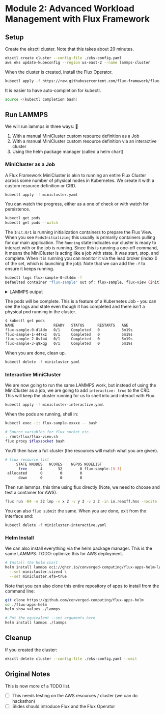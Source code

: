 # Module 2: Advanced Workload Management with Flux Framework

## Setup

Create the eksctl cluster. Note that this takes about 20 minutes.

```bash
eksctl create cluster --config-file ./eks-config.yaml
aws eks update-kubeconfig --region us-east-2 --name lammps-cluster
```

When the cluster is created, install the Flux Operator.

```bash
kubectl apply -f https://raw.githubusercontent.com/flux-framework/flux-operator/refs/heads/main/examples/dist/flux-operator.yaml
```

It is easier to have auto-completion for kubectl.

```bash
source <(kubectl completion bash)
```

## Run LAMMPS

We will run lammps in three ways: 🍳

1. With a manual MiniCluster custom resource definition as a Job
2. With a manual MiniCluster custom resource definition via an interactive cluster
3. Using the helm package manager (called a helm chart)

### MiniCluster as a Job

A Flux Framework MiniCluster is akin to running an entire Flux Cluster across some number of physical nodes in 
Kubernetes. We create it with a custom resource definition or CRD.

```bash
kubectl apply -f minicluster.yaml
```

You can watch the progress, either as a one of check or with watch for persistence.

```bash
kubectl get pods
kubectl get pods --watch
```

The `Init:0/1` is running initialization containers to prepare the Flux View. When you see `PodsInitializing` this usually is primarily containers pulling for our main application. The `Running` state indicates our cluster is ready to interact with or the job is running. Since this is running a one-off command, it means the MiniCluster is acting like a job with state. It was start, stop, and complete. When it is running you can monitor it via the lead broker (index 0 of the set, which is launching the job). Note that we can add the `-f` to ensure it keeps running.

```bash
kubectl logs flux-sample-0-dl4dm -f
Defaulted container "flux-sample" out of: flux-sample, flux-view (init)
```

<details>

<summary> LAMMPS output </summary>

```console
LAMMPS (29 Sep 2021 - Update 2)
OMP_NUM_THREADS environment is not set. Defaulting to 1 thread. (src/comm.cpp:98)
  using 1 OpenMP thread(s) per MPI task
Reading data file ...
  triclinic box = (0.0000000 0.0000000 0.0000000) to (22.326000 11.141200 13.778966) with tilt (0.0000000 -5.0260300 0.0000000)
  2 by 1 by 1 MPI processor grid
  reading atoms ...
  304 atoms
  reading velocities ...
  304 velocities
  read_data CPU = 0.001 seconds
Replicating atoms ...
  triclinic box = (0.0000000 0.0000000 0.0000000) to (44.652000 22.282400 27.557932) with tilt (0.0000000 -10.052060 0.0000000)
  2 by 1 by 1 MPI processor grid
  bounding box image = (0 -1 -1) to (0 1 1)
  bounding box extra memory = 0.03 MB
  average # of replicas added to proc = 5.00 out of 8 (62.50%)
  2432 atoms
  replicate CPU = 0.000 seconds
Neighbor list info ...
  update every 20 steps, delay 0 steps, check no
  max neighbors/atom: 2000, page size: 100000
  master list distance cutoff = 11
  ghost atom cutoff = 11
  binsize = 5.5, bins = 10 5 6
  2 neighbor lists, perpetual/occasional/extra = 2 0 0
  (1) pair reax/c, perpetual
      attributes: half, newton off, ghost
      pair build: half/bin/newtoff/ghost
      stencil: full/ghost/bin/3d
      bin: standard
  (2) fix qeq/reax, perpetual, copy from (1)
      attributes: half, newton off, ghost
      pair build: copy
      stencil: none
      bin: none
Setting up Verlet run ...
  Unit style    : real
  Current step  : 0
  Time step     : 0.1
Per MPI rank memory allocation (min/avg/max) = 143.9 | 143.9 | 143.9 Mbytes
Step Temp PotEng Press E_vdwl E_coul Volume 
       0          300   -113.27833    437.52118   -111.57687   -1.7014647    27418.867 
      10    299.38517   -113.27631    1439.2824   -111.57492   -1.7013813    27418.867 
      20    300.27107   -113.27884     3764.342   -111.57762   -1.7012247    27418.867 
      30    302.21063   -113.28428    7007.6629   -111.58335   -1.7009363    27418.867 
      40    303.52265   -113.28799    9844.8245   -111.58747   -1.7005186    27418.867 
      50    301.87059   -113.28324    9663.0973   -111.58318   -1.7000523    27418.867 
      60    296.67807   -113.26777    7273.8119   -111.56815   -1.6996137    27418.867 
      70    292.19999   -113.25435    5533.5522   -111.55514   -1.6992158    27418.867 
      80    293.58677   -113.25831    5993.4438   -111.55946   -1.6988533    27418.867 
      90    300.62635   -113.27925    7202.8369   -111.58069   -1.6985592    27418.867 
     100    305.38276   -113.29357    10085.805   -111.59518   -1.6983874    27418.867 
Loop time of 8.98892 on 2 procs for 100 steps with 2432 atoms

Performance: 0.096 ns/day, 249.692 hours/ns, 11.125 timesteps/s
100.0% CPU use with 2 MPI tasks x 1 OpenMP threads

MPI task timing breakdown:
Section |  min time  |  avg time  |  max time  |%varavg| %total
---------------------------------------------------------------
Pair    | 6.3883     | 6.5812     | 6.7741     |   7.5 | 73.21
Neigh   | 0.12049    | 0.12085    | 0.12122    |   0.1 |  1.34
Comm    | 0.0092565  | 0.20229    | 0.39531    |  42.9 |  2.25
Output  | 0.00030531 | 0.00042444 | 0.00054356 |   0.0 |  0.00
Modify  | 2.0833     | 2.0837     | 2.0841     |   0.0 | 23.18
Other   |            | 0.0004745  |            |       |  0.01

Nlocal:        1216.00 ave        1216 max        1216 min
Histogram: 2 0 0 0 0 0 0 0 0 0
Nghost:        7591.50 ave        7597 max        7586 min
Histogram: 1 0 0 0 0 0 0 0 0 1
Neighs:        432912.0 ave      432942 max      432882 min
Histogram: 1 0 0 0 0 0 0 0 0 1

Total # of neighbors = 865824
Ave neighs/atom = 356.01316
Neighbor list builds = 5
Dangerous builds not checked
Total wall time: 0:00:09
```

</details>

The pods will be complete. This is a feature of a Kubernetes Job - you can see the logs and state even though it has completed and there isn't a physical pod running in the cluster.
 
```bash
$ kubectl get pods
NAME                  READY   STATUS      RESTARTS   AGE
flux-sample-0-dl4dm   0/1     Completed   0          5m19s
flux-sample-1-447xz   0/1     Completed   0          5m19s
flux-sample-2-8sfb4   0/1     Completed   0          5m19s
flux-sample-3-q9xqg   0/1     Completed   0          5m19s
```

When you are done, clean up.

```bash
kubectl delete -f minicluster.yaml
```

### Interactive MiniCluster

We are now going to run the same LAMMPS work, but instead of using the MiniCluster as a job, we are going to add `interactive: true` to the CRD. This will keep the cluster running for us to shell into and interact with Flux.

```bash
kubectl apply -f minicluster-interactive.yaml
```

When the pods are running, shell in:

```bash
kubectl exec -it flux-sample-xxxxx -- bash

# Source variables for flux socket etc.
. /mnt/flux/flux-view.sh
flux proxy $fluxsocket bash
```

You'll then have a full cluster (the resources will match what you are given).

```bash
# flux resource list
     STATE NNODES   NCORES    NGPUS NODELIST
      free      4       32        0 flux-sample-[0-3]
 allocated      0        0        0 
      down      0        0        0 
```

Then run lammps, this time using flux directly (Note, we need to choose and test a container for AWS).

```bash
flux run -N4 -n 32 lmp -v x 2 -v y 2 -v z 2 -in in.reaxff.hns -nocite
```

You can also `flux submit` the same. When you are done, exit from the interface and:

```bash
kubectl delete -f minicluster-interactive.yaml
```


### Helm Install

We can also install everything via the helm package manager. This is the same LAMMPS.
TODO: optimize this for AWS deployment.

```bash
# Install the helm chart
helm install lammps oci://ghcr.io/converged-computing/flux-apps-helm-lammps-reax/chart --version 0.1.0 \
  --set minicluster.size=4 \
  --set minicluster.efa=true
```

Note that you can also clone this entire repository of apps to install from the command line:

```bash
git clone https://github.com/converged-computing/flux-apps-helm
cd ./flux-apps-helm
helm show values ./lammps

# Put the equivalent --set arguments here
helm install lammps ./lammps
```

## Cleanup

If you created the cluster:

```bash
eksctl delete cluster --config-file ./eks-config.yaml --wait
```

## Original Notes

This is now more of a TODO list.

- [ ] This needs testing on the AWS resources / cluster (we can do hackathon)
- [ ] Slides should introduce Flux and the Flux Operator
